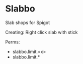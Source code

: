 # Slabbo
Slab shops for Spigot

Creating: Right click slab with stick

Perms:

- slabbo.limit.\<x>
- slabbo.limit.*